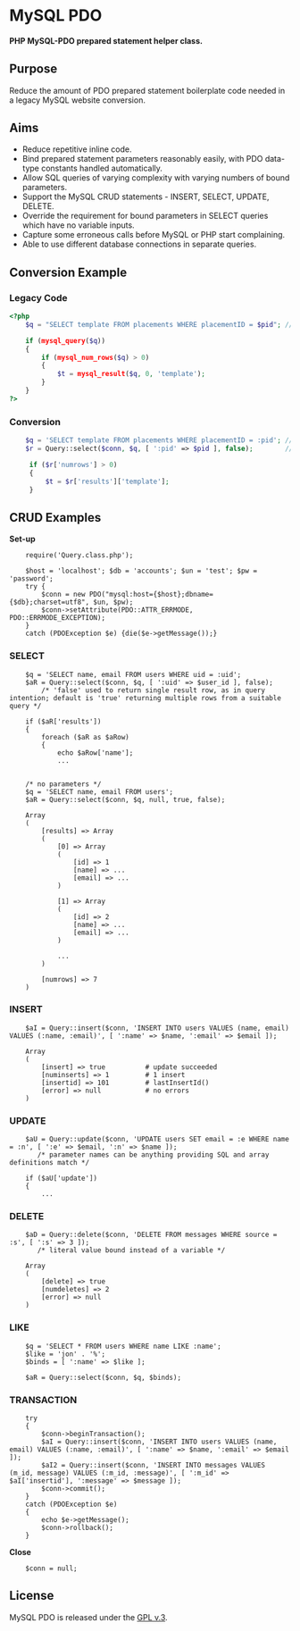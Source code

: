 
# MySQL PDO


#### PHP MySQL-PDO prepared statement helper class.


## Purpose

Reduce the amount of PDO prepared statement boilerplate code needed in a legacy MySQL website conversion.


## Aims

+ Reduce repetitive inline code.
+ Bind prepared statement parameters reasonably easily, with PDO data-type constants handled automatically.
+ Allow SQL queries of varying complexity with varying numbers of bound parameters.
+ Support the MySQL CRUD statements - INSERT, SELECT, UPDATE, DELETE.
+ Override the requirement for bound parameters in SELECT queries which have no variable inputs.
+ Capture some erroneous calls before MySQL or PHP start complaining.
+ Able to use different database connections in separate queries.


## Conversion Example

### Legacy Code

```php
<?php
    $q = "SELECT template FROM placements WHERE placementID = $pid"; // potentially unsanitized $pid

    if (mysql_query($q))
    {
        if (mysql_num_rows($q) > 0)
        {
            $t = mysql_result($q, 0, 'template');
        }
    }
?>
```

### Conversion

```php
    $q = 'SELECT template FROM placements WHERE placementID = :pid'; // placeholder for bound variable
    $r = Query::select($conn, $q, [ ':pid' => $pid ], false);        // bind variable(s) in array

     if ($r['numrows'] > 0)
     {
         $t = $r['results']['template'];
     }
```


## CRUD Examples

**Set-up**

        require('Query.class.php');

        $host = 'localhost'; $db = 'accounts'; $un = 'test'; $pw = 'password';
        try {
            $conn = new PDO("mysql:host={$host};dbname={$db};charset=utf8", $un, $pw);
            $conn->setAttribute(PDO::ATTR_ERRMODE, PDO::ERRMODE_EXCEPTION);
        }
        catch (PDOException $e) {die($e->getMessage());}


### SELECT

        $q = 'SELECT name, email FROM users WHERE uid = :uid';
        $aR = Query::select($conn, $q, [ ':uid' => $user_id ], false);
            /* 'false' used to return single result row, as in query intention; default is 'true' returning multiple rows from a suitable query */

        if ($aR['results'])
        {
            foreach ($aR as $aRow)
            {
                echo $aRow['name'];
                ...


        /* no parameters */
        $q = 'SELECT name, email FROM users';
        $aR = Query::select($conn, $q, null, true, false);

        Array
        (
            [results] => Array
            (
                [0] => Array
                (
                    [id] => 1
                    [name] => ...
                    [email] => ...
                )

                [1] => Array
                (
                    [id] => 2
                    [name] => ...
                    [email] => ...
                )

                ...
            )

            [numrows] => 7
        )


### INSERT

        $aI = Query::insert($conn, 'INSERT INTO users VALUES (name, email) VALUES (:name, :email)', [ ':name' => $name, ':email' => $email ]);

        Array
        (
            [insert] => true          # update succeeded
            [numinserts] => 1         # 1 insert
            [insertid] => 101         # lastInsertId()
            [error] => null           # no errors
        )


### UPDATE

        $aU = Query::update($conn, 'UPDATE users SET email = :e WHERE name = :n', [ ':e' => $email, ':n' => $name ]);
           /* parameter names can be anything providing SQL and array definitions match */

        if ($aU['update'])
        {
            ...


### DELETE

        $aD = Query::delete($conn, 'DELETE FROM messages WHERE source = :s', [ ':s' => 3 ]);
           /* literal value bound instead of a variable */

        Array
        (
            [delete] => true
            [numdeletes] => 2
            [error] => null
        )


### LIKE

        $q = 'SELECT * FROM users WHERE name LIKE :name';
        $like = 'jon' . '%';
        $binds = [ ':name' => $like ];

        $aR = Query::select($conn, $q, $binds);


### TRANSACTION

        try
        {
            $conn->beginTransaction();
            $aI = Query::insert($conn, 'INSERT INTO users VALUES (name, email) VALUES (:name, :email)', [ ':name' => $name, ':email' => $email ]);
            $aI2 = Query::insert($conn, 'INSERT INTO messages VALUES (m_id, message) VALUES (:m_id, :message)', [ ':m_id' => $aI['insertid'], ':message' => $message ]);
            $conn->commit();
        }
        catch (PDOException $e)
        {
            echo $e->getMessage();
            $conn->rollback();
        }


**Close**

        $conn = null;


## License

MySQL PDO is released under the [GPL v.3](https://www.gnu.org/licenses/gpl-3.0.html).
